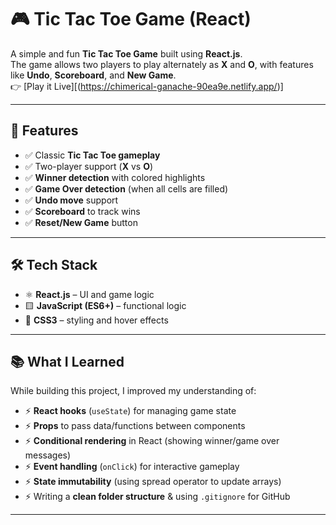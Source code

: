 # 🎮 Tic Tac Toe Game (React)

A simple and fun **Tic Tac Toe Game** built using **React.js**.  
The game allows two players to play alternately as **X** and **O**, with features like **Undo**, **Scoreboard**, and **New Game**.  
👉 [Play it Live][(https://chimerical-ganache-90ea9e.netlify.app/)] 

---

## 🚀 Features
- ✅ Classic **Tic Tac Toe gameplay**
- ✅ Two-player support (**X** vs **O**)
- ✅ **Winner detection** with colored highlights
- ✅ **Game Over detection** (when all cells are filled)
- ✅ **Undo move** support
- ✅ **Scoreboard** to track wins
- ✅ **Reset/New Game** button

---

## 🛠️ Tech Stack
- ⚛️ **React.js** – UI and game logic  
- 🟨 **JavaScript (ES6+)** – functional logic  
- 🎨 **CSS3** – styling and hover effects  

---

## 📚 What I Learned
While building this project, I improved my understanding of:
- ⚡ **React hooks** (`useState`) for managing game state  
- ⚡ **Props** to pass data/functions between components  
- ⚡ **Conditional rendering** in React (showing winner/game over messages)  
- ⚡ **Event handling** (`onClick`) for interactive gameplay  
- ⚡ **State immutability** (using spread operator to update arrays)  
- ⚡ Writing a **clean folder structure** & using `.gitignore` for GitHub  

---
